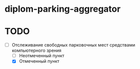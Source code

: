 # diplom-parking-aggregator
 

# TODO
- [ ] Отслеживание свободных парковочных мест средствами компьютерного зрения
    - [ ] Неотмеченный пункт
    - [x] Отмеченный пункт
## 